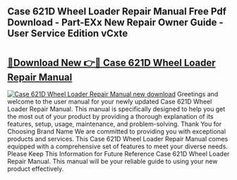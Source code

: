 ## Case 621D Wheel Loader Repair Manual Free Pdf Download - Part-EXx New Repair Owner Guide - User Service Edition vCxte

# <h2><a href="http://bc46480.oget.top/?id=Case+621D+Wheel+Loader+Repair+Manual">🔗Download New 👉🔴 Case 621D Wheel Loader Repair Manual</a></h2>

[![Case 621D Wheel Loader Repair Manual new download](https://i.imgur.com/5g1atiW.png)](http://bc46480.oget.top/?id=Case+621D+Wheel+Loader+Repair+Manual)
Greetings and welcome to the user manual for your newly updated Case 621D Wheel Loader Repair Manual. This manual is specifically designed to help you get the most out of your product by providing a thorough explanation of its features, setup, usage, maintenance, and problem-solving. Thank You for Choosing Brand Name We are committed to providing you with exceptional products and services. This Case 621D Wheel Loader Repair Manual comes equipped with a comprehensive set of features to meet your diverse needs. Please Keep This Information for Future Reference Case 621D Wheel Loader Repair Manual. This manual will be your reliable guide to using your new product effectively.
